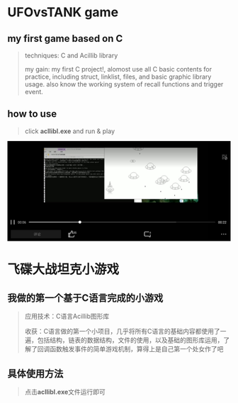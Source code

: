 # UFOvsTANK game

## my first game based on C

> techniques: C and Acillib library
>
> my gain:
> my first C project!, alomost use all C basic contents for practice, including struct, linklist, files, and basic graphic library usage.
> also know the working system of recall functions and trigger event.

## how to use

> click **acllibl.exe** and run & play

![images](https://github.com/DAZHAdazha/C--UFOvsTANK-game-/blob/master/1.jpg)

# 飞碟大战坦克小游戏

## 我做的第一个基于C语言完成的小游戏

> 应用技术：C语言Acillib图形库
>
> 收获：C语言做的第一个小项目，几乎将所有C语言的基础内容都使用了一遍，包括结构，链表的数据结构，文件的使用，以及基础的图形库运用，了解了回调函数触发事件的简单游戏机制，算得上是自己第一个处女作了吧

## 具体使用方法

> 点击**acllibl.exe**文件运行即可


